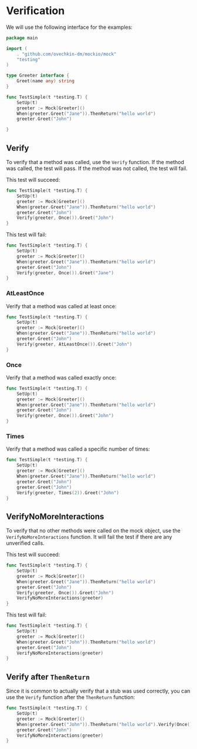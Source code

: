 # Verification

We will use the following interface for the examples:
```go
package main

import (
	. "github.com/ovechkin-dm/mockio/mock"
	"testing"
)

type Greeter interface {
	Greet(name any) string
}

func TestSimple(t *testing.T) {
	SetUp(t)
	greeter := Mock[Greeter]()
	When(greeter.Greet("Jane")).ThenReturn("hello world")
	greeter.Greet("John")

}
```

## Verify

To verify that a method was called, use the `Verify` function. 
If the method was called, the test will pass. If the method was not called, the test will fail.

This test will succeed:
```go
func TestSimple(t *testing.T) {
	SetUp(t)
	greeter := Mock[Greeter]()
	When(greeter.Greet("Jane")).ThenReturn("hello world")
	greeter.Greet("John")
	Verify(greeter, Once()).Greet("John")
}
```

This test will fail:
```go
func TestSimple(t *testing.T) {
	SetUp(t)
	greeter := Mock[Greeter]()
	When(greeter.Greet("Jane")).ThenReturn("hello world")
	greeter.Greet("John")
	Verify(greeter, Once()).Greet("Jane")
}
```

### AtLeastOnce

Verify that a method was called at least once:
```go
func TestSimple(t *testing.T) {
    SetUp(t)
    greeter := Mock[Greeter]()
    When(greeter.Greet("Jane")).ThenReturn("hello world")
    greeter.Greet("John")
    Verify(greeter, AtLeastOnce()).Greet("John")
}
```

### Once

Verify that a method was called exactly once:
```go
func TestSimple(t *testing.T) {
    SetUp(t)
    greeter := Mock[Greeter]()
    When(greeter.Greet("Jane")).ThenReturn("hello world")
    greeter.Greet("John")
    Verify(greeter, Once()).Greet("John")
}
```

### Times

Verify that a method was called a specific number of times:
```go
func TestSimple(t *testing.T) {
    SetUp(t)
    greeter := Mock[Greeter]()
    When(greeter.Greet("Jane")).ThenReturn("hello world")
    greeter.Greet("John")
    greeter.Greet("John")
    Verify(greeter, Times(2)).Greet("John")
}
```


## VerifyNoMoreInteractions

To verify that no other methods were called on the mock object, use the `VerifyNoMoreInteractions` function.
It will fail the test if there are any unverified calls.

This test will succeed:
```go
func TestSimple(t *testing.T) {
    SetUp(t)
    greeter := Mock[Greeter]()
    When(greeter.Greet("Jane")).ThenReturn("hello world")
    greeter.Greet("John")
    Verify(greeter, Once()).Greet("John")
    VerifyNoMoreInteractions(greeter)
}
```

This test will fail:
```go
func TestSimple(t *testing.T) {
    SetUp(t)
    greeter := Mock[Greeter]()
    When(greeter.Greet("John")).ThenReturn("hello world")
    greeter.Greet("John")
    VerifyNoMoreInteractions(greeter)
}
```

## Verify after `ThenReturn`

Since it is common to actually verify that a stub was used correctly, you can use the `Verify` function after the `ThenReturn` function:
```go
func TestSimple(t *testing.T) {
	SetUp(t)
	greeter := Mock[Greeter]()
	When(greeter.Greet("John")).ThenReturn("hello world").Verify(Once())
	greeter.Greet("John")
	VerifyNoMoreInteractions(greeter)
}
```
